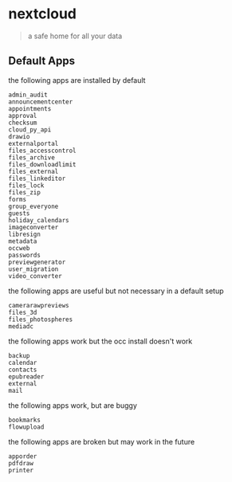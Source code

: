 # nextcloud

> a safe home for all your data

## Default Apps

the following apps are installed by default

```
admin_audit
announcementcenter
appointments
approval
checksum
cloud_py_api
drawio
externalportal
files_accesscontrol
files_archive
files_downloadlimit
files_external
files_linkeditor
files_lock
files_zip
forms
group_everyone
guests
holiday_calendars
imageconverter
libresign
metadata
occweb
passwords
previewgenerator
user_migration
video_converter
```

the following apps are useful but not necessary in a default setup

```
camerarawpreviews
files_3d
files_photospheres
mediadc
```

the following apps work but the occ install doesn't work

```
backup
calendar
contacts
epubreader
external
mail
```

the following apps work, but are buggy

```
bookmarks
flowupload
```

the following apps are broken but may work in the future

```
apporder
pdfdraw
printer
```
